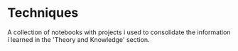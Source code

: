 # Techniques

A collection of notebooks with projects i used to consolidate the information i learned in the 'Theory and Knowledge' section. 
